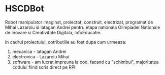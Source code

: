 # HSCDBot
Robot manipulator imaginat, proiectat, construit, electrizat, programat de Mihai Lazaroiu si Iatagan Andrei pentru etapa nationala Olimpiadei Nationale de Inovare si Creativitate Digitala, InfoEducatie.

In cadrul proiectului, cotributiile au fost dupa cum urmeaza:

1) mecanica - Iatagan Andrei
2) electronica - Lazaroiu Mihai
3) software - am lucrat impreuna la cod, facand cu "schimbul", majoritatea codului fiind scris direct pe RPI

